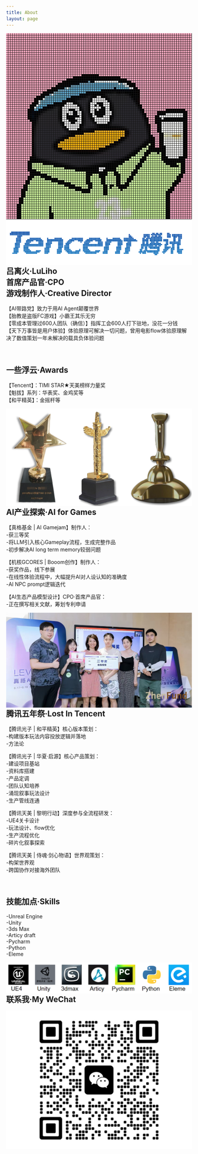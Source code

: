 ```yaml
---
title: About
layout: page
---
```


<img src="/assets/images/profile.jpg" style="float: inline-start;"> 
<img src="/assets/images/tencent.png" style="float: inline-start;">

<br> 

<h2>吕离火·LuLiho
<br>首席产品官·CPO
<br>游戏制作人·Creative Director</h2> 

<p>【AI带路党】致力于用AI Agent颠覆世界
<br>【胎教是盗版FC游戏】小霸王其乐无穷
<br>【零成本管理过600人团队（确信）】指挥工会600人打下驻地，没花一分钱
<br>【天下万事皆是用户体验】体验原理可解决一切问题，曾用电影flow体验原理解决了数值策划一年未解决的载具负体验问题</p>

<br> 

<h2>一些浮云·Awards</h2>

<p>【Tencent】：TIMI STAR★天美榜样力量奖 
<br>【魁拔】系列：华表奖、金鸡奖等
<br>【和平精英】：金摇杆等</p>

<img src="/assets/images/jiang.png" style="float: inline-start;">

<br> 

<h2>AI产业探索·AI for Games</h2>

<p>【真格基金 | AI Gamejam】制作人：
<br>-获三等奖
<br>-将LLM引入核心Gameplay流程，生成完整作品
<br>-初步解决AI long term memory较弱问题</p>

<p>【机核GCORES | Booom创作】制作人：
<br>-获奖作品，线下参展
<br>-在线性体验流程中，大幅提升AI对人设认知的准确度
<br>-AI NPC prompt逻辑迭代</p>

<p>【AI生态产品模型设计】CPO·首席产品官：
<br>-正在撰写相关文献，筹划专利申请</p>

<img src="/assets/images/zhenge.jpg" style="float: inline-start;">

<br> 

<h2>腾讯五年祭·Lost In Tencent</h2>

<p>【腾讯光子 | 和平精英】核心版本策划：
<br>-构建版本玩法内容投放逻辑并落地
<br>-方法论</p>

<p>【腾讯光子 | 华夏·启源】核心产品策划：
<br>-建设项目基站
<br>-资料库搭建
<br>-产品定调
<br>-团队认知培养
<br>-涌现叙事玩法设计
<br>-生产管线连通</p>

<p>【腾讯天美 | 黎明行动】深度参与全流程研发：
<br>-UE4关卡设计
<br>-玩法设计、flow优化
<br>-生产流程优化
<br>-碎片化叙事探索</p>

<p>【腾讯天美 | 侍魂·剑心物语】世界观策划：
<br>-构架世界观
<br>-跨国协作对接海外团队</p>

<br> 

<h2>技能加点·Skills</h2>


<p>-Unreal Engine
<br>-Unity
<br>-3ds Max
<br>-Articy draft
<br>-Pycharm
<br>-Python
<br>-Eleme</p>


  
<img src="/assets/images/skill.png" style="float: inline-start;">

<br> 

<h2>联系我·My WeChat</h2>
<img src="/assets/images/wei2.jpg" style="float: inline-start;">
